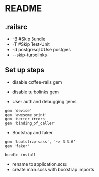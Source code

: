 # README

## .railsrc
- -B #Skip Bundle
- -T #Skip Test-Unit
- -d postgresql #Use postgres
- --skip-turbolinks

## Set up steps
- disable coffee-rails gem
- disable turbolinks gem

- User auth and debugging gems
```
gem 'devise'
gem 'awesome_print'
gem 'better_errors'
gem 'binding_of_caller'
```

- Bootstrap and faker
```
gem 'bootstrap-sass', '~> 3.3.6'
gem 'faker'
```
```
bundle install
```

- rename to application.scss
- create main.scss with bootstrap imports
